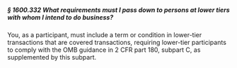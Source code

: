 ##### § 1600.332 What requirements must I pass down to persons at lower tiers with whom I intend to do business? #####

You, as a participant, must include a term or condition in lower-tier transactions that are covered transactions, requiring lower-tier participants to comply with the OMB guidance in 2 CFR part 180, subpart C, as supplemented by this subpart.